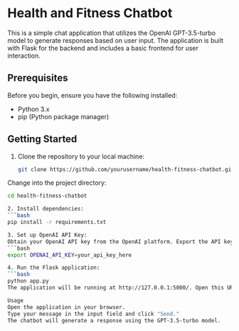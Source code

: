 # Health and Fitness Chatbot

This is a simple chat application that utilizes the OpenAI GPT-3.5-turbo model to generate responses based on user input. The application is built with Flask for the backend and includes a basic frontend for user interaction.

## Prerequisites

Before you begin, ensure you have the following installed:

- Python 3.x
- pip (Python package manager)

## Getting Started

1. Clone the repository to your local machine:

   ```bash
   git clone https://github.com/yourusername/health-fitness-chatbot.git
Change into the project directory:
  ```bash
cd health-fitness-chatbot

2. Install dependencies:
  ```bash
pip install -r requirements.txt

3. Set up OpenAI API Key:
Obtain your OpenAI API key from the OpenAI platform. Export the API key as an environment variable:
  ```bash
export OPENAI_API_KEY=your_api_key_here

4. Run the Flask application:
  ```bash
python app.py
The application will be running at http://127.0.0.1:5000/. Open this URL in your browser.

Usage
Open the application in your browser.
Type your message in the input field and click "Send."
The chatbot will generate a response using the GPT-3.5-turbo model.
